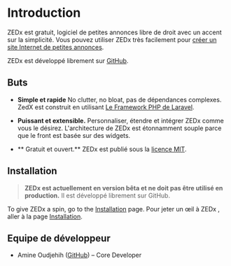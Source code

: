 # Introduction

ZEDx est gratuit, logiciel de petites annonces libre de droit avec un accent sur la simplicité. Vous pouvez utiliser ZEDx très facilement pour [créer un site Internet de petites annonces](https://zedx.io/docs/installation).

ZEDx est développé librement sur [GitHub](https://github.com/zedx/zedx).

## Buts

<div class="content-list" markdown="1">

- **Simple et rapide** No clutter, no bloat, pas de dépendances complexes. ZedX est construit en utilisant [Le Framework PHP de Laravel](https://laravel.com)</a>.

- **Puissant et extensible.** Personnaliser, étendre et intégrer ZEDx comme vous le désirez. L'architecture de ZEDx est étonnamment souple parce que le front est basée sur des widgets.

- ** Gratuit et ouvert.** ZEDx est publié sous la [licence MIT](https://github.com/zedx/zedx/blob/master/LICENSE).
</div>

## Installation

> **ZEDx est actuellement en version bêta et ne doit pas être utilisé en production.** Il est développé librement sur GitHub.

To give ZEDx a spin, go to the [Installation](https://zedx.io/docs/installation) page.
Pour jeter un œil à ZEDx , aller à la page [Installation](https://zedx.io/docs/installation).

## Equipe de développeur

- Amine Oudjehih ([GitHub](http://github.com/zorx)) – Core Developer
